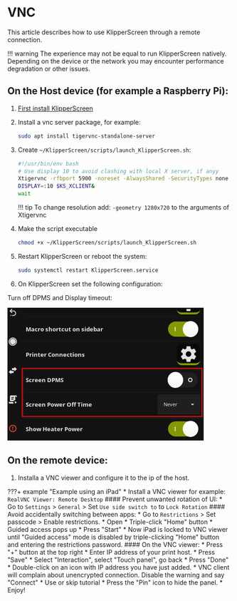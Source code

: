 # VNC

This article describes how to use KlipperScreen through a remote connection.

!!! warning
    The experience may not be equal to run KlipperScreen natively.
    Depending on the device or the network you may encounter performance degradation or other issues.

##  On the Host device (for example a Raspberry Pi):


1. [First install KlipperScreen](Installation.md)
2. Install a vnc server package, for example:
    ```bash
    sudo apt install tigervnc-standalone-server
    ```

3. Create `~/KlipperScreen/scripts/launch_KlipperScreen.sh`:

    ```bash
    #!/usr/bin/env bash
    # Use display 10 to avoid clashing with local X server, if anyy
    Xtigervnc -rfbport 5900 -noreset -AlwaysShared -SecurityTypes none :10&
    DISPLAY=:10 $KS_XCLIENT&
    wait
    ```
    !!! tip
        To change resolution add: `-geometry 1280x720` to the arguments of Xtigervnc

5. Make the script executable
    ```bash
    chmod +x ~/KlipperScreen/scripts/launch_KlipperScreen.sh
    ```
    
7. Restart KlipperScreen or reboot the system:
    ```bash
    sudo systemctl restart KlipperScreen.service
    ```

8. On KlipperScreen set the following configuration:

Turn off DPMS and Display timeout:

![disable_dpms_poweroff](img/disable_dpms_poweroff.png)

## On the remote device:

1. Installa a VNC viewer and  configure it to the ip of the host.


???+ example "Example using an iPad"
    * Install a VNC viewer for example: `RealVNC Viewer: Remote Desktop`
    #### Prevent unwanted rotation of UI:
    * Go to `Settings` > `General` >  Set `Use side switch to` to `Lock Rotation`
    #### Avoid accidentally switching between apps:
    * Go to `Restrictions` > Set passcode > Enable restrictions.
    * Open
    * Triple-click "Home" button
    * Guided access pops up
    * Press "Start"
    * Now iPad is locked to VNC viewer until "Guided access" mode is disabled by triple-clicking "Home" button and entering the restrictions password.
    #### On the VNC viewer:
    * Press "+" button at the top right
    * Enter IP address of your print host.
    * Press "Save"
    * Select "Interaction", select "Touch panel", go back
    * Press "Done"
    * Double-click on an icon with IP address you have just added.
    * VNC client will complain about unencrypted connection. Disable the warning and say "Connect"
    * Use or skip tutorial
    * Press the "Pin" icon to hide the panel.
    * Enjoy!
